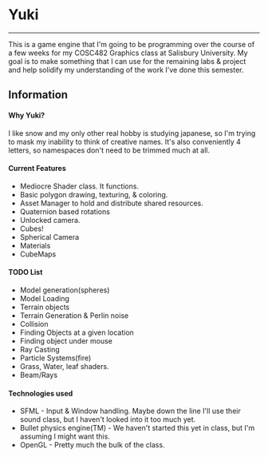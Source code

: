 # Yuki
---
This is a game engine that I'm going to be programming over the course of a few weeks for my COSC482 Graphics class at Salisbury University.
My goal is to make something that I can use for the remaining labs & project and help solidify my understanding of the work I've done this semester.

## Information
#### Why Yuki?
I like snow and my only other real hobby is studying japanese, so I'm trying to mask my inability to think of creative names. It's also conveniently 4 letters, so namespaces don't need to be trimmed much at all.

#### Current Features
* Mediocre Shader class. It functions.
* Basic polygon drawing, texturing, & coloring.
* Asset Manager to hold and distribute shared resources.
* Quaternion based rotations
* Unlocked camera.
* Cubes!
* Spherical Camera
* Materials
* CubeMaps

#### TODO List
* Model generation(spheres)
* Model Loading
* Terrain objects
* Terrain Generation & Perlin noise
* Collision
* Finding Objects at a given location
* Finding object under mouse
* Ray Casting
* Particle Systems(fire)
* Grass, Water, leaf shaders.
* Beam/Rays

#### Technologies used
* SFML - Input & Window handling. Maybe down the line I'll use their sound class, but I haven't looked into it too much yet.
* Bullet physics engine(TM) - We haven't started this yet in class, but I'm assuming I might want this.
* OpenGL - Pretty much the bulk of the class.
